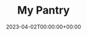 ---
title: My Pantry
stack: Javascript, React.js, HTML, & CSS
slug: my-pantry
date: 2023-04-02T00:00:00+00:00
thumb: ../images/thumbs/lbr.png
featuredImg: ../images/featured/lbr-banner.png
---
